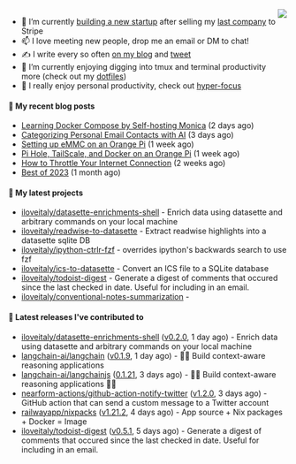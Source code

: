 <img align="right" src="https://github-readme-stats.vercel.app/api?username=iloveitaly&show_icons=true&text_color=718096&hide_title=true"/>

- 🔭 I’m currently [building a new startup](https://mikebian.co/bye-stripe-on-to-the-next-adventure/) after selling my [last company](https://suitesync.io) to Stripe
- 📫 I love meeting new people, drop me an email or DM to chat!
- ✍️ I write every so often [on my blog](http://mikebian.co/) and [tweet](https://twitter.com/mike_bianco)
- 🌱 I’m currently enjoying digging into tmux and terminal productivity more (check out my [dotfiles](https://github.com/iloveitaly/dotfiles))
- 💬 I really enjoy personal productivity, check out [hyper-focus](https://github.com/iloveitaly/hyper-focus)

#### 📜 My recent blog posts


- [Learning Docker Compose by Self-hosting Monica](https://mikebian.co/learning-docker-compose-by-self-hosting-monica/) (2 days ago)
- [Categorizing Personal Email Contacts with AI](https://mikebian.co/categorizing-personal-email-contacts-with-ai/) (3 days ago)
- [Setting up eMMC on an Orange Pi](https://mikebian.co/setting-up-emmc-on-an-orange-pi/) (1 week ago)
- [Pi Hole, TailScale, and Docker on an Orange Pi](https://mikebian.co/pi-hole-tailscale-and-docker-on-an-orange-pi/) (1 week ago)
- [How to Throttle Your Internet Connection](https://mikebian.co/how-to-throttle-your-internet-connection/) (2 weeks ago)
- [Best of 2023](https://mikebian.co/best-of-2023/) (1 month ago)

#### 🌱 My latest projects


- [iloveitaly/datasette-enrichments-shell](https://github.com/iloveitaly/datasette-enrichments-shell) - Enrich data using datasette and arbitrary commands on your local machine
- [iloveitaly/readwise-to-datasette](https://github.com/iloveitaly/readwise-to-datasette) - Extract readwise highlights into a datasette sqlite DB
- [iloveitaly/ipython-ctrlr-fzf](https://github.com/iloveitaly/ipython-ctrlr-fzf) - overrides ipython&#39;s backwards search to use fzf
- [iloveitaly/ics-to-datasette](https://github.com/iloveitaly/ics-to-datasette) - Convert an ICS file to a SQLite database
- [iloveitaly/todoist-digest](https://github.com/iloveitaly/todoist-digest) - Generate a digest of comments that occured since the last checked in date. Useful for including in an email.
- [iloveitaly/conventional-notes-summarization](https://github.com/iloveitaly/conventional-notes-summarization) - 

#### 🔭 Latest releases I've contributed to


- [iloveitaly/datasette-enrichments-shell](https://github.com/iloveitaly/datasette-enrichments-shell) ([v0.2.0](https://github.com/iloveitaly/datasette-enrichments-shell/releases/tag/v0.2.0), 1 day ago) - Enrich data using datasette and arbitrary commands on your local machine
- [langchain-ai/langchain](https://github.com/langchain-ai/langchain) ([v0.1.9](https://github.com/langchain-ai/langchain/releases/tag/v0.1.9), 1 day ago) - 🦜🔗 Build context-aware reasoning applications
- [langchain-ai/langchainjs](https://github.com/langchain-ai/langchainjs) ([0.1.21](https://github.com/langchain-ai/langchainjs/releases/tag/0.1.21), 3 days ago) - 🦜🔗 Build context-aware reasoning applications 🦜🔗
- [nearform-actions/github-action-notify-twitter](https://github.com/nearform-actions/github-action-notify-twitter) ([v1.2.0](https://github.com/nearform-actions/github-action-notify-twitter/releases/tag/v1.2.0), 3 days ago) - GitHub action that can send a custom message to a Twitter account
- [railwayapp/nixpacks](https://github.com/railwayapp/nixpacks) ([v1.21.2](https://github.com/railwayapp/nixpacks/releases/tag/v1.21.2), 4 days ago) - App source &#43; Nix packages &#43; Docker = Image
- [iloveitaly/todoist-digest](https://github.com/iloveitaly/todoist-digest) ([v0.5.1](https://github.com/iloveitaly/todoist-digest/releases/tag/v0.5.1), 5 days ago) - Generate a digest of comments that occured since the last checked in date. Useful for including in an email.
